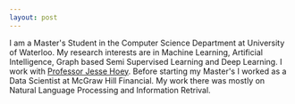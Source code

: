 ```yaml
---
layout: post
---
```




I am a Master's Student in the Computer Science Department at University of Waterloo. My research interests are in Machine Learning, Artificial Intelligence, Graph based Semi Supervised Learning and Deep Learning.  I work with [Professor Jesse Hoey](https://cs.uwaterloo.ca/~jhoey/). Before starting my Master's I worked as a Data Scientist at McGraw Hill Financial. My work there was mostly on Natural Language Processing and Information Retrival.



